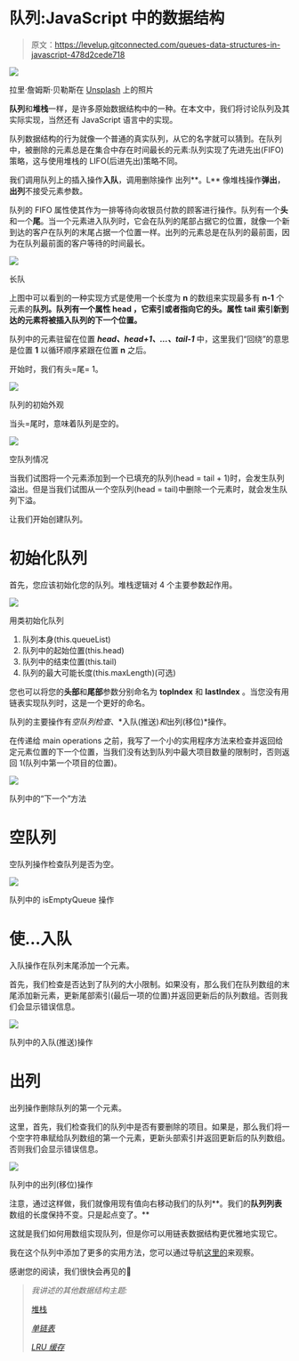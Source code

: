 # 队列:JavaScript 中的数据结构

> 原文：<https://levelup.gitconnected.com/queues-data-structures-in-javascript-478d2cede718>

![](img/c56d980a57febda4b0c8551cd1ba43b7.png)

拉里·詹姆斯·贝勒斯在 [Unsplash](https://unsplash.com/s/photos/traffic-jam?utm_source=unsplash&utm_medium=referral&utm_content=creditCopyText) 上的照片

**队列**和**堆栈**一样，是许多原始数据结构中的一种。在本文中，我们将讨论队列及其实际实现，当然还有 JavaScript 语言中的实现。

队列数据结构的行为就像一个普通的真实队列，从它的名字就可以猜到。在队列中，被删除的元素总是在集合中存在时间最长的元素:队列实现了先进先出(FIFO)策略，这与使用堆栈的 LIFO(后进先出)策略不同。

我们调用队列上的插入操作**入队**，调用删除操作
出列**。L** 像堆栈操作**弹出**，**出列**不接受元素参数。

队列的 FIFO 属性使其作为一排等待向收银员付款的顾客进行操作。队列有一个**头**和一个**尾**。当一个元素进入队列时，它会在队列的尾部占据它的位置，就像一个新到达的客户在队列的末尾占据一个位置一样。出列的元素总是在队列的最前面，因为在队列最前面的客户等待的时间最长。

![](img/7759b2a1a4c999750d6f92ff2493aae5.png)

长队

上图中可以看到的一种实现方式是使用一个长度为 **n** 的数组来实现最多有 **n-1** 个元素的**队列。队列有一个属性 **head** ，它索引或者指向它的头。属性 **tail** 索引新到达的元素将被插入队列的下一个位置。**

队列中的元素驻留在位置 ***head、head+1、…、tail-1*** 中，这里我们“回绕”的意思是位置 **1** 以循环顺序紧跟在位置 **n** 之后。

开始时，我们有头=尾= 1。

![](img/3c083d512f5fb82b587ae3fbe9fcae0f.png)

队列的初始外观

当头=尾时，意味着队列是空的。

![](img/f94b2e442accfb011ce1deae9b29d089.png)

空队列情况

当我们试图将一个元素添加到一个已填充的队列(head = tail + 1)时，会发生队列溢出。但是当我们试图从一个空队列(head = tail)中删除一个元素时，就会发生队列下溢。

让我们开始创建队列。

# 初始化队列

首先，您应该初始化您的队列。堆栈逻辑对 4 个主要参数起作用。

![](img/ae396a879013ee8fea9fa3d8bd285719.png)

用类初始化队列

1.  队列本身(this.queueList)
2.  队列中的起始位置(this.head)
3.  队列中的结束位置(this.tail)
4.  队列的最大可能长度(this.maxLength)(可选)

您也可以将您的**头部**和**尾部**参数分别命名为 **topIndex** 和 **lastIndex** 。当您没有用链表实现队列时，这是一个更好的命名。

队列的主要操作有*空队列检查*、*入队(推送)*和*出列(移位)*操作。

在传递给 main operations 之前，我写了一个小的实用程序方法来检查并返回给定元素位置的下一个位置，当我们没有达到队列中最大项目数量的限制时，否则返回 1(队列中第一个项目的位置)。

![](img/413a7b84329914e2e19fa5ba9730d18b.png)

队列中的“下一个”方法

# 空队列

空队列操作检查队列是否为空。

![](img/1942ac48f60d3591950d15b5a0671c25.png)

队列中的 isEmptyQueue 操作

# 使…入队

入队操作在队列末尾添加一个元素。

首先，我们检查是否达到了队列的大小限制。如果没有，那么我们在队列数组的末尾添加新元素，更新尾部索引(最后一项的位置)并返回更新后的队列数组。否则我们会显示错误信息。

![](img/4b718b50c41908a201eb6c40893b2f0f.png)

队列中的入队(推送)操作

# 出列

出列操作删除队列的第一个元素。

这里，首先，我们检查我们的队列中是否有要删除的项目。如果是，那么我们将一个空字符串赋给队列数组的第一个元素，更新头部索引并返回更新后的队列数组。否则我们会显示错误信息。

![](img/dbf8ac29316a9bd8f4596fdc023ae0ff.png)

队列中的出列(移位)操作

注意，通过这样做，我们就像用现有值向右移动我们的队列**。我们的**队列列表**数组的长度保持不变。只是起点变了。**

这就是我们如何用数组实现队列，但是你可以用链表数据结构更优雅地实现它。

我在这个队列中添加了更多的实用方法，您可以通过导航[这里的](https://github.com/danomov/DataStructuresAndAlgorithmImplementations/blob/master/Queue/queue.js)来观察。

感谢您的阅读，我们很快会再见的🤟

> *我讲述的其他数据结构主题:*
> 
> [堆栈](/stacks-data-structures-in-javascript-106ecc0e147e)
> 
> [*单链表*](https://link.medium.com/hu38fRRvAbb)
> 
> [*LRU 缓存*](https://link.medium.com/z8tBxNIvAbb)